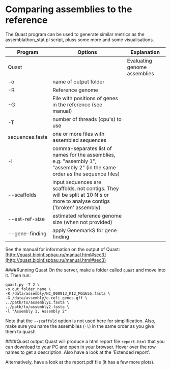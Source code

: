 Comparing assemblies to the reference
=====================================

The Quast program can be used to generate similar metrics as the assemblathon_stat.pl script, pluss some more and some visualisations.

Program|Options|Explanation
-------|-------|-------------
Quast||Evaluating genome assemblies
|-o|name of output folder
|-R|Reference genome
|-G|File with positions of genes in the reference (see manual)
|-T|number of threads (cpu's) to use
|sequences.fasta|one or more files with assembled sequences
|-l| comma-separates list of names for the assemblies, e.g. "assembly 1", "assembly 2" (in the same order as the sequence files)
|--scaffolds|input sequences are scaffolds, not contigs. They will be split at 10 N's or more to analyse contigs ('broken' assembly)
|--est-ref-size| estimated reference genome size (when not provided)
|--gene-finding| apply GenemarkS for gene finding

See the manual for information on the output of Quast:
[http://quast.bioinf.spbau.ru/manual.html#sec3](http://quast.bioinf.spbau.ru/manual.html#sec3)

####Running Quast
On the server, make a folder called `quast` and move into it. Then run:

```
quast.py -T 2 \
-o out_folder_name \
-R /data/assembly/NC_000913_K12_MG1655.fasta \
-G /data/assembly/e.coli_genes.gff \
../path/to/assembly1.fasta \
../path/to/assembly2.fasta \
-l "Assembly 1, Assembly 2"
```

Note that the `--scaffold` option is not used here for simplification. Also, make sure you name the assemblies (`-l`) in the same order as you give them to quast!

####Quast output
Quast will produce a html report file `report.html` that you can download to your PC and open in your browser. Hover over the row names to get a description. Also have a look at the 'Extended report'.

Alternatively, have a look at the report.pdf file (it has a few more plots).
